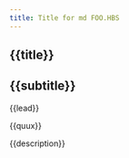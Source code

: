 ```yaml
---
title: Title for md FOO.HBS
---
```

<article id="foo">
  <div class="title">
    <h1>{{title}}</h1>
    <h2 class="subtitle"> {{subtitle}} </h2>
    <p class="lead"> {{lead}} </p>
    <p class="quux"> {{quux}} </p>
  </div>
  <p class="description"> {{description}} </p>
</article>
